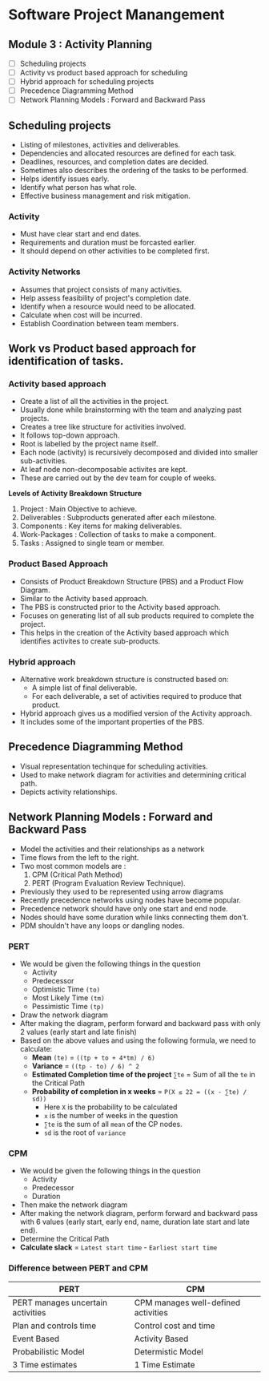 # Software Project Manangement

## Module 3 : Activity Planning

- [ ] Scheduling projects
- [ ] Activity vs product based approach for scheduling
- [ ] Hybrid approach for scheduling projects
- [ ] Precedence Diagramming Method
- [ ] Network Planning Models : Forward and Backward Pass

## Scheduling projects

- Listing of milestones, activities and deliverables.
- Dependencies and allocated resources are defined for each task.
- Deadlines, resources, and completion dates are decided.
- Sometimes also describes the ordering of the tasks to be performed.
- Helps identify issues early.
- Identify what person has what role.
- Effective business management and risk mitigation.

### Activity

- Must have clear start and end dates.
- Requirements and duration must be forcasted earlier.
- It should depend on other activities to be completed first.

### Activity Networks

- Assumes that project consists of many activities.
- Help assess feasibility of project's completion date.
- Identify when a resource would need to be allocated.
- Calculate when cost will be incurred.
- Establish Coordination between team members.

## Work vs Product based approach for identification of tasks.

### Activity based approach

- Create a list of all the activities in the project.
- Usually done while brainstorming with the team and analyzing past projects.
- Creates a tree like structure for activities involved.
- It follows top-down approach.
- Root is labelled by the project name itself.
- Each node (activity) is recursively decomposed and divided into smaller sub-activities.
- At leaf node non-decomposable activites are kept.
- These are carried out by the dev team for couple of weeks.

**Levels of Activity Breakdown Structure**

1. Project : Main Objective to achieve.
2. Deliverables : Subproducts generated after each milestone.
3. Components : Key items for making deliverables.
4. Work-Packages : Collection of tasks to make a component.
5. Tasks : Assigned to single team or member.

### Product Based Approach

- Consists of Product Breakdown Structure (PBS) and a Product Flow Diagram.
- Similar to the Activity based approach.
- The PBS is constructed prior to the Activity based approach.
- Focuses on generating list of all sub products required to complete the project.
- This helps in the creation of the Activity based approach which identifies activites to create sub-products.

### Hybrid approach

- Alternative work breakdown structure is constructed based on:
  - A simple list of final deliverable.
  - For each deliverable, a set of activities required to produce that product.
- Hybrid approach gives us a modified version of the Activity approach.
- It includes some of the important properties of the PBS.

## Precedence Diagramming Method

- Visual representation techinque for scheduling activities.
- Used to make network diagram for activities and determining critical path.
- Depicts activity relationships.

## Network Planning Models : Forward and Backward Pass

- Model the activities and their relationships as a network
- Time flows from the left to the right.
- Two most common models are :
  1. CPM (Critical Path Method)
  2. PERT (Program Evaluation Review Technique).
- Previously they used to be represented using arrow diagrams
- Recently precedence networks using nodes have become popular.
- Precedence network should have only one start and end node.
- Nodes should have some duration while links connecting them don't.
- PDM shouldn't have any loops or dangling nodes.

### PERT

- We would be given the following things in the question
  - Activity
  - Predecessor
  - Optimistic Time `(to)`
  - Most Likely Time `(tm)`
  - Pessimistic Time `(tp)`
- Draw the network diagram
- After making the diagram, perform forward and backward pass with only 2 values (early start and late finish)
- Based on the above values and using the following formula, we need to calculate:
  - **Mean** `(te)` = `((tp + to + 4*tm) / 6)`
  - **Variance** = `((tp - to) / 6) ^ 2`
  - **Estimated Completion time of the project** `∑te` = Sum of all the `te` in the Critical Path
  - **Probability of completion in x weeks** = `P(X ≤ 22 = ((x - ∑te) / sd))`
    - Here `X` is the probability to be calculated
    - `x` is the number of weeks in the question
    - `∑te` is the sum of all `mean` of the CP nodes.
    - `sd` is the root of `variance`

### CPM

- We would be given the following things in the question
  - Activity
  - Predecessor
  - Duration
- Then make the network diagram
- After making the network diagram, perform forward and backward pass with 6 values (early start, early end, name, duration late start and late end).
- Determine the Critical Path
- **Calculate slack** = `Latest start time` - `Earliest start time`

### Difference between PERT and CPM

| PERT                              | CPM                                 |
| --------------------------------- | ----------------------------------- |
| PERT manages uncertain activities | CPM manages well-defined activities |
| Plan and controls time            | Control cost and time               |
| Event Based                       | Activity Based                      |
| Probabilistic Model               | Determistic Model                   |
| 3 Time estimates                  | 1 Time Estimate                     |